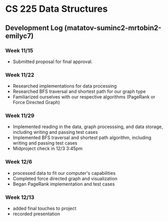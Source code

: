 # CS 225 Data Structures
## Development Log (matatov-suminc2-mrtobin2-emilyc7)

### Week 11/15
* Submitted proposal for final approval.

### Week 11/22
* Researched implementations for data processing
* Researched BFS traversal and shortest path for our graph type
* Familiarized ourselves with our respective algorithms (PageRank or Force Directed Graph)

### Week 11/29
* Implemented reading in the data, graph processsing, and data storage, including writing and passing test cases
* Implemented BFS traversal and shortest path algorithm, including writing and passing test cases
* Midproject check in 12/3 3:45pm

### Week 12/6
* processed data to fit our computer's capabilities
* Completed force directed graph and visualization
* Began PageRank implementation and test cases

### Week 12/13
* added final touches to project
* recorded presentation
